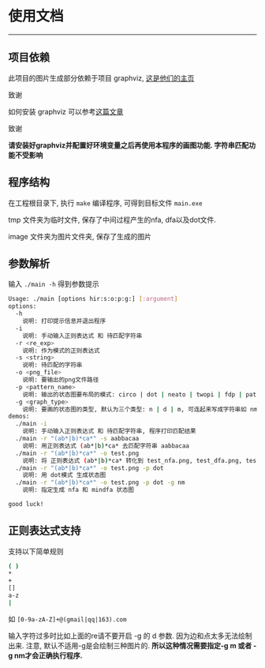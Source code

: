 # 使用文档

---



## 项目依赖

此项目的图片生成部分依赖于项目 graphviz, [这是他们的主页](https://www.graphviz.org/)

致谢

如何安装 graphviz 可以参考[这篇文章](https://www.cnblogs.com/onemorepoint/p/8310996.html)

致谢

**请安装好graphviz并配置好环境变量之后再使用本程序的画图功能. 字符串匹配功能不受影响**



## 程序结构

在工程根目录下, 执行 `make` 编译程序, 可得到目标文件 `main.exe`

tmp 文件夹为临时文件, 保存了中间过程产生的nfa, dfa以及dot文件. 

image 文件夹为图片文件夹, 保存了生成的图片



## 参数解析

输入 `./main -h` 得到参数提示

```bash
Usage: ./main [options hir:s:o:p:g:] [:argument]
options:
  -h
    说明: 打印提示信息并退出程序
  -i
    说明: 手动输入正则表达式 和 待匹配字符串
  -r <re_exp>
    说明: 作为模式的正则表达式
  -s <string>
    说明: 待匹配的字符串
  -o <png_file>
    说明: 要输出的png文件路径
  -p <pattern_name>
    说明: 输出的状态图要布局的模式: circo | dot | neato | twopi | fdp | patchwork
  -g <graph_type>
    说明: 要画的状态图的类型, 默认为三个类型: n | d | m, 可连起来写成字符串如 nm. 他们分别为 nfa | dfa | mindfa
demos:
  ./main -i
    说明: 手动输入正则表达式 和 待匹配字符串, 程序打印匹配结果
  ./main -r "(ab*|b)*ca*" -s aabbacaa
    说明: 用正则表达式 (ab*|b)*ca* 去匹配字符串 aabbacaa
  ./main -r "(ab*|b)*ca*" -o test.png
    说明: 将 正则表达式 (ab*|b)*ca* 转化到 test_nfa.png, test_dfa.png, test_mindfa.png 系列图片
  ./main -r "(ab*|b)*ca*" -o test.png -p dot
    说明: 用 dot模式 生成状态图
  ./main -r "(ab*|b)*ca*" -o test.png -p dot -g nm
    说明: 指定生成 nfa 和 mindfa 状态图

good luck!
```



## 正则表达式支持

支持以下简单规则

```bash
( )
*
+
[]
a-z
|
```

如 `[0-9a-zA-Z]+@(gmail|qq|163).com`

输入字符过多时比如上面的re请不要开启 -g 的 d 参数. 因为边和点太多无法绘制出来. 注意, 默认不适用-g是会绘制三种图片的. **所以这种情况需要指定-g m 或者 -g nm才会正确执行程序.**

